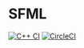 # SFML

[![C++ CI](https://github.com/mcmarius/demo-poo/workflows/C++%20CI/badge.svg?branch=libs/sfml)](https://github.com/mcmarius/demo-poo/actions?query=branch%3Alibs%2Fsfml)
[![CircleCI](https://circleci.com/gh/mcmarius/demo-poo.svg?style=svg)](https://app.circleci.com/pipelines/github/mcmarius/demo-poo?branch=libs%2Fsfml&filter=all)
